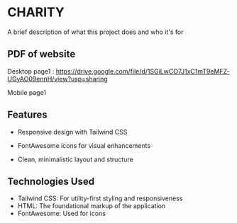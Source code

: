 
# CHARITY

A brief description of what this project does and who it's for


## PDF of website

Desktop page1 : https://drive.google.com/file/d/1SGiLwCO7J1xC1mT9eMFZ-UGyAO09ennH/view?usp=sharing

Mobile page1

## Features

* Responsive design with Tailwind CSS

* FontAwesome icons for visual enhancements

* Clean, minimalistic layout and structure

## Technologies Used

* Tailwind CSS: For utility-first styling and responsiveness
* HTML: The foundational markup of the application
* FontAwesome: Used for icons
    
